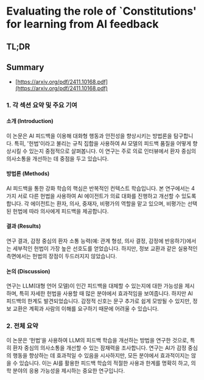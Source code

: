 # Evaluating the role of `Constitutions' for learning from AI feedback
## TL;DR
## Summary
- [https://arxiv.org/pdf/2411.10168.pdf](https://arxiv.org/pdf/2411.10168.pdf)

### 1. 각 섹션 요약 및 주요 기여

#### 소개 (Introduction)
이 논문은 AI 피드백을 이용해 대화형 행동과 안전성을 향상시키는 방법론을 탐구합니다. 특히, '헌법'이라고 불리는 규칙 집합을 사용하여 AI 모델의 피드백 품질을 어떻게 향상시킬 수 있는지 중점적으로 살펴봅니다. 이 연구는 주로 의료 인터뷰에서 환자 중심의 의사소통을 개선하는 데 중점을 두고 있습니다.

#### 방법론 (Methods)
AI 피드백을 통한 강화 학습의 핵심은 반복적인 컨텍스트 학습입니다. 본 연구에서는 4가지 서로 다른 헌법을 사용하여 AI 에이전트가 의료 대화를 진행하고 개선할 수 있도록 합니다. 각 에이전트는 환자, 의사, 중재자, 비평가의 역할을 맡고 있으며, 비평가는 선택된 헌법에 따라 의사에게 피드백을 제공합니다.

#### 결과 (Results)
연구 결과, 감정 중심의 환자 소통 능력(예: 관계 형성, 의사 결정, 감정에 반응하기)에서는 세부적인 헌법이 가장 높은 선호도를 얻었습니다. 하지만, 정보 교환과 같은 실용적인 측면에서는 헌법의 장점이 두드러지지 않았습니다.

#### 논의 (Discussion)
연구는 LLM(대형 언어 모델)이 인간 피드백을 대체할 수 있는지에 대한 가능성을 제시하며, 특히 자세한 헌법을 사용할 때 많은 분야에서 효과적임을 보여줍니다. 하지만 AI 피드백의 한계도 발견되었습니다. 감정적 신호는 문구 추가로 쉽게 모방될 수 있지만, 정보 교환은 계획과 사람의 이해를 요구하기 때문에 어려울 수 있습니다.

### 2. 전체 요약
이 논문은 ‘헌법’을 사용하여 LLM의 피드백 학습을 개선하는 방법을 연구한 것으로, 특히 환자 중심의 의사소통을 개선할 수 있는 잠재력을 조사합니다. 연구는 AI가 감정 중심의 행동을 향상하는 데 효과적일 수 있음을 시사하지만, 모든 분야에서 효과적이지는 않을 수 있습니다. 이는 AI를 활용한 피드백 학습의 적절한 사용과 한계를 명확히 하고, 의학 분야의 응용 가능성을 제시하는 중요한 연구입니다. 